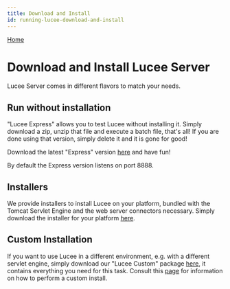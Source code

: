 ```yaml
---
title: Download and Install
id: running-lucee-download-and-install
---
```

[Home](Home)

# Download and Install Lucee Server #
Lucee Server comes in different flavors to match your needs.

## Run without installation ##
"Lucee Express" allows you to test Lucee without installing it.
Simply download a zip, unzip that file and execute a batch file, that's all!
If you are done using that version, simply delete it and it is gone for good!

Download the latest "Express" version [here](http://lucee.org/downloads.html) and have fun!

By default the Express version listens on port 8888.

## Installers ##
We provide installers to install Lucee on your platform, bundled with the Tomcat Servlet Engine and the web server connectors necessary.
Simply download the installer for your platform [here](http://lucee.org/downloads.html).

## Custom Installation ##
If you want to use Lucee in a different environment, e.g. with a different servlet engine, simply download our "Lucee Custom" package [here](http://lucee.org/downloads.html), it contains everything you need for this task. Consult this [page](Custom_Installation) for information on how to perform a custom install.
